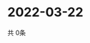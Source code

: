 # 2022-03-22
  共 0条

  <!-- BEGIN -->
  <!-- 最后更新时间Tue Mar 22 2022 21:06:13 GMT+0000 (Coordinated Universal Time) -->
  
  <!-- END -->
  
  